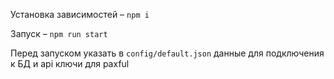 
Установка зависимостей – `npm i`

Запуск – `npm run start`

Перед запуском указать в `config/default.json` данные для подключения к БД и api ключи для paxful
